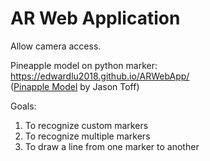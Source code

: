 # AR Web Application

Allow camera access.

Pineapple model on python marker:
https://edwardlu2018.github.io/ARWebApp/ 
<br>
([Pinapple Model](https://poly.google.com/view/48qW80_L0lP) by Jason Toff)

Goals: 
1. To recognize custom markers
2. To recognize multiple markers
3. To draw a line from one marker to another
